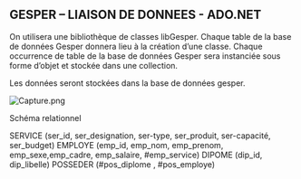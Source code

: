 ## GESPER – LIAISON DE DONNEES - ADO.NET

On utilisera une bibliothèque de classes libGesper.
Chaque table de la base de données Gesper donnera lieu à la création d’une classe.
Chaque occurrence de table de la base de données Gesper sera instanciée sous forme d’objet et stockée dans une collection.

Les données seront stockées dans la base de données gesper.

![Capture.png](https://image.noelshack.com/fichiers/2019/13/3/1553699476-capture.png)


Schéma relationnel

SERVICE   (ser_id, ser_designation, ser-type, ser_produit, ser-capacité, ser_budget)
EMPLOYE   (emp_id, emp_nom, emp_prenom, emp_sexe,emp_cadre, emp_salaire, #emp_service)
DIPOME   (dip_id, dip_libelle)
POSSEDER   (#pos_diplome , #pos_employe)

